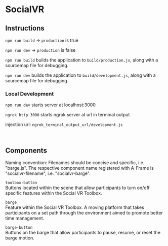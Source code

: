 # SocialVR

## Instructions
`npm run build` -> `production` is true

`npm run dev` -> `production` is false

`npm run build` builds the application to `build/production.js`, along with a sourcemap file for debugging.

`npm run dev` builds the application to `build/development.js`, along with a sourcemap file for debugging.

### Local Development
`npm run dev` starts server at localhost:3000

`ngrok http 3000` starts ngrok server at url in terminal output

injection url: `ngrok_terminal_output_url/development.js`

<br/>

## Components
Naming convention: Filenames should be concise and specific, i.e. "barge.js". The respective component name registered with A-Frame is "socialvr-filename", i.e. "socialvr-barge".

`toolbox-button`<br/>
Buttons located within the scene that allow participants to turn on/off specific features within the Social VR Toolbox.

`barge`<br/>
Feature within the Social VR Toolbox. A moving platform that takes participants on a set path through the environment aimed to promote better time management.

`barge-button`<br/>
Buttons on the barge that allow participants to pause, resume, or reset the barge motion.